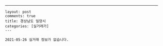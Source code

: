 ---
    layout: post
    comments: true
    title: 경상남도 밀양시
    categories: [실거래가]
    ---

    2021-05-26 실거래 정보가 없습니다.

    